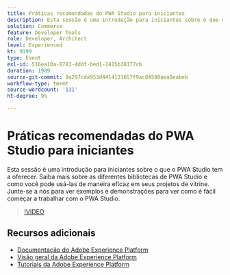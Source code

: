 ```yaml
---
title: Práticas recomendadas do PWA Studio para iniciantes
description: Esta sessão é uma introdução para iniciantes sobre o que o PWA Studio tem a oferecer. Saiba mais sobre as diferentes bibliotecas de PWA Studio e como você pode usá-las de maneira eficaz em seus projetos de vitrine. Junte-se a nós para ver exemplos e demonstrações para ver como é fácil começar a trabalhar com o PWA Studio.
solution: Commerce
feature: Developer Tools
role: Developer, Architect
level: Experienced
kt: 9199
type: Event
exl-id: 516ea10a-8783-4ddf-bed1-2415b38177cb
duration: 1989
source-git-commit: 9a297cda953d4414131657f9ac84580aea0eabeb
workflow-type: tm+mt
source-wordcount: '131'
ht-degree: 9%

---
```


# Práticas recomendadas do PWA Studio para iniciantes

Esta sessão é uma introdução para iniciantes sobre o que o PWA Studio tem a oferecer.
Saiba mais sobre as diferentes bibliotecas de PWA Studio e como você pode usá-las de maneira eficaz em seus projetos de vitrine.
Junte-se a nós para ver exemplos e demonstrações para ver como é fácil começar a trabalhar com o PWA Studio.

>[!VIDEO](https://video.tv.adobe.com/v/337764/?quality=12&learn=on&hidetitle=true)

## Recursos adicionais

- [Documentação do Adobe Experience Platform](https://experienceleague.adobe.com/docs/experience-platform.html?lang=pt-BR)
- [Visão geral da Adobe Experience Platform](https://experienceleague.adobe.com/docs/experience-platform/landing/home.html?lang=pt-BR)
- [Tutoriais da Adobe Experience Platform](https://experienceleague.adobe.com/docs/platform-learn/tutorials/overview.html?lang=pt-BR)
